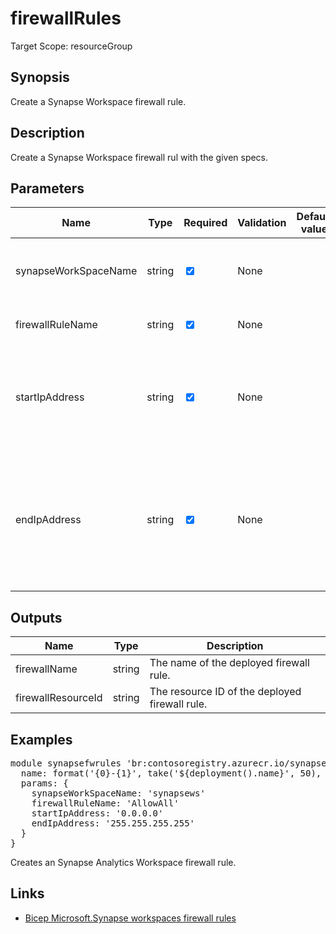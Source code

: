 ﻿# firewallRules

Target Scope: resourceGroup

## Synopsis
Create a Synapse Workspace firewall rule.

## Description
Create a Synapse Workspace firewall rul with the given specs.

## Parameters
| Name | Type | Required | Validation | Default value | Description |
| -- |  -- | -- | -- | -- | -- |
| synapseWorkSpaceName | string | <input type="checkbox" checked> | None | <pre></pre> | The name of the existing parent Synapse Workspace. |
| firewallRuleName | string | <input type="checkbox" checked> | None | <pre></pre> | Required. The name of the firewall rule. |
| startIpAddress | string | <input type="checkbox" checked> | None | <pre></pre> | Required. The start IP address of the firewall rule. Must be IPv4 format.<br>Example: '86.87.243.35' |
| endIpAddress | string | <input type="checkbox" checked> | None | <pre></pre> | Required. The end IP address of the firewall rule. Must be IPv4 format. Must be greater than or equal to startIpAddress.<br>Example: '86.87.243.35' |

## Outputs
| Name | Type | Description |
| -- |  -- | -- |
| firewallName | string | The name of the deployed firewall rule. |
| firewallResourceId | string | The resource ID of the deployed firewall rule. |

## Examples
<pre>
module synapsefwrules 'br:contosoregistry.azurecr.io/synapse/workspaces/firewallrules:latest' = {
  name: format('{0}-{1}', take('${deployment().name}', 50), 'synapsefw')
  params: {
    synapseWorkSpaceName: 'synapsews'
    firewallRuleName: 'AllowAll'
    startIpAddress: '0.0.0.0'
    endIpAddress: '255.255.255.255'
  }
}
</pre>
<p>Creates an Synapse Analytics Workspace firewall rule.</p>

## Links
- [Bicep Microsoft.Synapse workspaces firewall rules](https://learn.microsoft.com/en-us/azure/templates/microsoft.synapse/workspaces/firewallrules?pivots=deployment-language-bicep)
